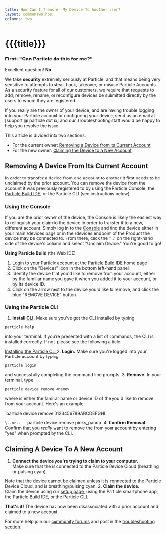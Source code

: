 ```yaml
---
title: How Can I Transfer My Device To Another User?
layout: commonTwo.hbs
columns: two
---
```


# {{{title}}}
### First: "Can Particle do this for me?"

Excellent question! **No.**

We take **security** extremely seriously at Particle, and that means being very sensitive to attempts to steal, hack, takeover, or misuse Particle Accounts. As a security feature for all of our customers, we require that requests to add, remove, rename, or reconfigure devices be submitted directly by the users to whom they are registered.

If you really are the owner of your device, and are having trouble logging into your Particle account or configuring your device, send us an email at \[support @ particle dot io\] and our Troubleshooting staff would be happy to help you resolve the issue.

This article is divided into two sections:

* For the current owner: [Removing a Device from its Current Account](https://support.particle.io/hc/en-us/articles/360045423454#removing-a-device-from-its-current-account)
* For the new owner: [Claiming the Device to a New Account](https://support.particle.io/hc/en-us/articles/360045423454#claiming-a-device-to-a-new-account)

## Removing A Device From Its Current Account

In order to transfer a device from one account to another it first needs to be unclaimed by the prior account. You can remove the device from the account it was previously registered to by using the Particle Console, the [Particle Build IDE](https://build.particle.io/build), or the Particle CLI (see instructions below).

### Using the Console

If you are the prior owner of the device, the Console is likely the easiest way to relinquish your claim to the device in order to transfer it to a new, different account. Simply log in to the [Console](https://console.particle.io/devices) and find the device either in your main /devices page or in the /devices endpoint of the Product the device may be connected to. From there, click the "..." on the right-hand side of the device's column and select "Unclaim Device." You're good to go!

**Using Particle Build** (the Web IDE)

1. Login to your Particle account at the [Particle Build IDE](https://build.particle.io/build) home page
2. Click on the "Devices" icon in the bottom left-hand panel
3. Identify the device that you'd like to remove from your account, either by the familiar name you gave it when you added it to your account, or by its device ID.
4. Click on the arrow next to the device you'd like to remove, and click the blue "REMOVE DEVICE" button

### Using the Particle CLI

1. **Install [CLI](https://docs.particle.io/tutorials/developer-tools/cli).** Make sure you've got the CLI installed by typing  
    
`particle help`  
    
into your terminal. If you're presented with a list of commands, the CLI is installed correctly. If not, please see the following article:  
    
[Installing the Particle CLI ](https://docs.particle.io/tutorials/developer-tools/cli/)
2. **Login.** Make sure you're logged into your Particle account by typing  
    
`particle login`  
    
and successfully completing the command line prompts.
3. **Remove.** In your terminal, type  
    
`particle device remove <name>`  
    
where is either the familiar name or device ID of the you'd like to remove from your account. Here's an example:  
    
`particle device remove 0123456789ABCDEFGHI  
    
`\--or--  
`particle device remove pinky_panda`
4. **Confirm Removal.** Confirm that you _really_ want to remove the from your account by entering "yes" when prompted by the CLI.

## Claiming A Device To A New Account

1. **Connect the device you're trying to claim to your computer.**  
Make sure that the is connected to the Particle Device Cloud (breathing or pulsing cyan).  
    
Note that the device cannot be claimed unless it is connected to the Particle Device Cloud, and is breathing/pulsing cyan.
2. **Claim the device.**  
Claim the device using our [setup page](https://setup.particle.io/), using the Particle smartphone app, the Particle Build IDE, or the Particle CLI.

**That's it!** The device has now been disassociated with a prior account and claimed to a new account.

For more help join our [community forums](http://community.particle.io/) and post in the [troubleshooting section](https://community.particle.io/c/troubleshooting).
